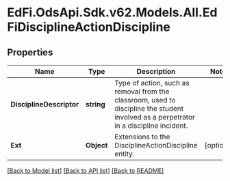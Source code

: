 # EdFi.OdsApi.Sdk.v62.Models.All.EdFiDisciplineActionDiscipline

## Properties

Name | Type | Description | Notes
------------ | ------------- | ------------- | -------------
**DisciplineDescriptor** | **string** | Type of action, such as removal from the classroom, used to discipline the student involved as a perpetrator in a discipline incident. | 
**Ext** | **Object** | Extensions to the DisciplineActionDiscipline entity. | [optional] 

[[Back to Model list]](../../README.md#documentation-for-models) [[Back to API list]](../../README.md#documentation-for-api-endpoints) [[Back to README]](../../README.md)

